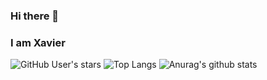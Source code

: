 ### Hi there 👋
### I am Xavier

![GitHub User's stars](https://img.shields.io/github/stars/xk2800?style=social)
![Top Langs](https://github-readme-stats.vercel.app/api/top-langs/?username=xk2800&layout=compact)
![Anurag's github stats](https://github-readme-stats.vercel.app/api?username=xk2800&show_icons=true&theme=cobalt)

<!--
**xk2800/xk2800** is a ✨ _special_ ✨ repository because its `README.md` (this file) appears on your GitHub profile.

Here are some ideas to get you started:

- 🔭 I’m currently working on ...
- 🌱 I’m currently learning ...
- 👯 I’m looking to collaborate on ...
- 🤔 I’m looking for help with ...
- 💬 Ask me about ...
- 📫 How to reach me: ...
- 😄 Pronouns: ...
- ⚡ Fun fact: ...
##### 🔭 I’m currently working on my Final Year Project
-->
